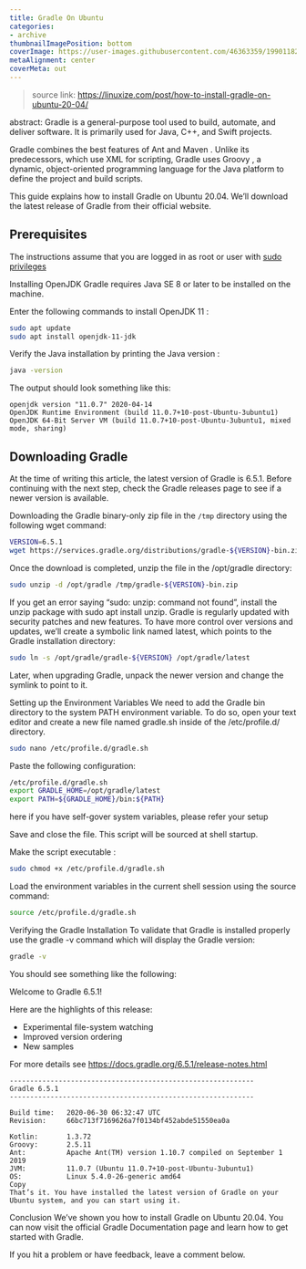 ```yaml
---
title: Gradle On Ubuntu
categories: 
- archive
thumbnailImagePosition: bottom
coverImage: https://user-images.githubusercontent.com/46363359/199011820-d3673e76-0e62-44a0-84eb-9fa8867a6a5e.jpeg
metaAlignment: center
coverMeta: out
---
```


> source link: https://linuxize.com/post/how-to-install-gradle-on-ubuntu-20-04/

abstract: Gradle is a general-purpose tool used to build, automate, and deliver software. It is primarily used for Java, C++, and Swift projects.
<!-- more -->

Gradle combines the best features of Ant and Maven . Unlike its predecessors, which use XML for scripting, Gradle uses Groovy , a dynamic, object-oriented programming language for the Java platform to define the project and build scripts.

This guide explains how to install Gradle on Ubuntu 20.04. We’ll download the latest release of Gradle from their official website.

## Prerequisites

The instructions assume that you are logged in as root or user with [sudo privileges](https://linuxize.com/post/how-to-create-a-sudo-user-on-ubuntu/)

Installing OpenJDK
Gradle requires Java SE 8 or later to be installed on the machine.

Enter the following commands to install OpenJDK 11 :

```bash
sudo apt update
sudo apt install openjdk-11-jdk
```

Verify the Java installation by printing the Java version :
```bash
java -version

```
The output should look something like this:
```text
openjdk version "11.0.7" 2020-04-14
OpenJDK Runtime Environment (build 11.0.7+10-post-Ubuntu-3ubuntu1)
OpenJDK 64-Bit Server VM (build 11.0.7+10-post-Ubuntu-3ubuntu1, mixed mode, sharing)
```

## Downloading Gradle
At the time of writing this article, the latest version of Gradle is 6.5.1. Before continuing with the next step, check the Gradle releases page to see if a newer version is available.

Downloading the Gradle binary-only zip file in the `/tmp` directory using the following wget command:

```bash
VERSION=6.5.1
wget https://services.gradle.org/distributions/gradle-${VERSION}-bin.zip -P /tmp
```
Once the download is completed, unzip the file in the /opt/gradle directory:
```bash
sudo unzip -d /opt/gradle /tmp/gradle-${VERSION}-bin.zip
```
If you get an error saying “sudo: unzip: command not found”, install the unzip package with sudo apt install unzip.
Gradle is regularly updated with security patches and new features. To have more control over versions and updates, we’ll create a symbolic link named latest, which points to the Gradle installation directory:

```bash
sudo ln -s /opt/gradle/gradle-${VERSION} /opt/gradle/latest
```

Later, when upgrading Gradle, unpack the newer version and change the symlink to point to it.

Setting up the Environment Variables
We need to add the Gradle bin directory to the system PATH environment variable. To do so, open your text editor and create a new file named gradle.sh inside of the /etc/profile.d/ directory.

```bash
sudo nano /etc/profile.d/gradle.sh
```

Paste the following configuration:

```bash
/etc/profile.d/gradle.sh
export GRADLE_HOME=/opt/gradle/latest
export PATH=${GRADLE_HOME}/bin:${PATH}
```
here if you have self-gover system variables, please refer your setup 

Save and close the file. This script will be sourced at shell startup.



Make the script executable :
```bash
sudo chmod +x /etc/profile.d/gradle.sh
```
Load the environment variables in the current shell session using the source command:

```bash
source /etc/profile.d/gradle.sh
```
Verifying the Gradle Installation
To validate that Gradle is installed properly use the gradle -v command which will display the Gradle version:

```bash
gradle -v
```
You should see something like the following:

Welcome to Gradle 6.5.1!

Here are the highlights of this release:
 - Experimental file-system watching
 - Improved version ordering
 - New samples

For more details see https://docs.gradle.org/6.5.1/release-notes.html

```
------------------------------------------------------------
Gradle 6.5.1
------------------------------------------------------------

Build time:   2020-06-30 06:32:47 UTC
Revision:     66bc713f7169626a7f0134bf452abde51550ea0a

Kotlin:       1.3.72
Groovy:       2.5.11
Ant:          Apache Ant(TM) version 1.10.7 compiled on September 1 2019
JVM:          11.0.7 (Ubuntu 11.0.7+10-post-Ubuntu-3ubuntu1)
OS:           Linux 5.4.0-26-generic amd64
Copy
That’s it. You have installed the latest version of Gradle on your Ubuntu system, and you can start using it.
```

Conclusion
We’ve shown you how to install Gradle on Ubuntu 20.04. You can now visit the official Gradle Documentation page and learn how to get started with Gradle.

If you hit a problem or have feedback, leave a comment below.
